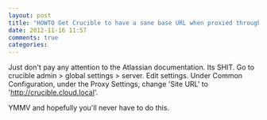 ```yaml
---
layout: post
title: "HOWTO Get Crucible to have a sane base URL when proxied through nginx"
date: 2012-11-16 11:57
comments: true
categories: 
---
```

Just don't pay any attention to the Atlassian documentation. Its SHIT. Go to crucible admin > global settings > server. Edit settings. Under Common Configuration, under the Proxy Settings, change 'Site URL' to 'http://crucible.cloud.local'.

YMMV and hopefully you'll never have to do this.
